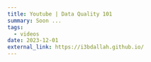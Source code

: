 ```yaml
---
title: Youtube | Data Quality 101
summary: Soon ...
tags:
  - videos
date: 2023-12-01
external_link: https://i3bdallah.github.io/
---
```


